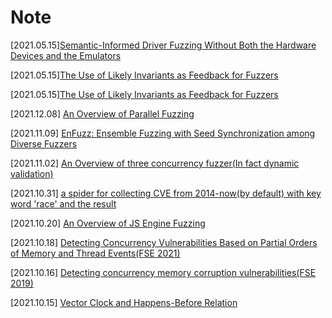 # Note
[2021.05.15][Semantic-Informed Driver Fuzzing Without Both the Hardware Devices and the Emulators](https://github.com/Anderson-Xia/Note/blob/main/2022_0515/device-free-fuzzing.pptx)

[2021.05.15][The Use of Likely Invariants as Feedback for Fuzzers](https://github.com/Anderson-Xia/Note/blob/main/2022_0515/likely_invariants.pptx)

[2021.05.15][The Use of Likely Invariants as Feedback for Fuzzers](https://github.com/Anderson-Xia/Note/blob/main/2022_0515/likely_invariants.pptx)

[2021.12.08] [An Overview of Parallel Fuzzing](https://github.com/Anderson-Xia/Note/blob/main/2021_12_8/Parallel_Fuzzing.pdf)

[2021.11.09] [EnFuzz: Ensemble Fuzzing with Seed Synchronization among Diverse Fuzzers](https://github.com/Anderson-Xia/Note/blob/main/2021_11_9/2021_11_9.md)

[2021.11.02]  [An Overview of three concurrency fuzzer(In fact dynamic validation)](https://github.com/Anderson-Xia/Note/blob/main/2021_11_2/2021_11_2.md)

[2021.10.31] [a spider for collecting CVE from 2014-now(by default) with key word 'race' and the result](https://github.com/Anderson-Xia/Note/blob/main/2021_10_31/2021_10_31.md)

[2021.10.20] [An Overview of JS Engine Fuzzing](https://github.com/Anderson-Xia/Note/blob/main/2021_10_20/2021_10_20.md)

[2021.10.18] [Detecting Concurrency Vulnerabilities Based on Partial Orders of Memory and Thread Events(FSE 2021)](https://github.com/Anderson-Xia/Note/blob/main/2021_10_18/2021_10_18.md)

[2021.10.16] [Detecting concurrency memory corruption vulnerabilities(FSE 2019)](https://github.com/Anderson-Xia/Note/blob/main/2021_10_16/2021_10_16.md)

[2021.10.15] [Vector Clock and Happens-Before Relation](https://github.com/Anderson-Xia/Note/blob/main/2021_10_15/2021_10_15.md)
